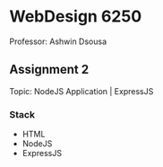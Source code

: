 # WebDesign 6250

Professor: Ashwin Dsousa

## Assignment 2

Topic: NodeJS Application | ExpressJS

### Stack

- HTML
- NodeJS
- ExpressJS

